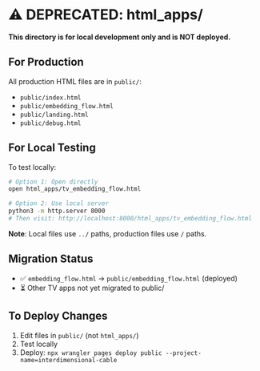 # ⚠️ DEPRECATED: html_apps/

**This directory is for local development only and is NOT deployed.**

## For Production

All production HTML files are in `public/`:
- `public/index.html`
- `public/embedding_flow.html`
- `public/landing.html`
- `public/debug.html`

## For Local Testing

To test locally:
```bash
# Option 1: Open directly
open html_apps/tv_embedding_flow.html

# Option 2: Use local server
python3 -m http.server 8000
# Then visit: http://localhost:8000/html_apps/tv_embedding_flow.html
```

**Note**: Local files use `../` paths, production files use `/` paths.

## Migration Status

- ✅ `embedding_flow.html` → `public/embedding_flow.html` (deployed)
- ⏳ Other TV apps not yet migrated to public/

## To Deploy Changes

1. Edit files in `public/` (not `html_apps/`)
2. Test locally
3. Deploy: `npx wrangler pages deploy public --project-name=interdimensional-cable`

